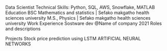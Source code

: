 Data Scientist
Technical Skills: Python, SQL, AWS, Snowflake, MATLAB
Education
BSC Mathematics and statistics | Sefako makgatho health sciences university
M.S., Physics | Sefako makgatho health sciences university
Work Experience
Sostware dev @Name of company 2021
Roles and descriptions

Projects
Stock price prediction using LSTM ARTIFICIAL NEURAL NETWORKS

